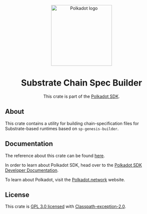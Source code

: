 <div align="center">

<img src="https://raw.githubusercontent.com/paritytech/polkadot-sdk/rzadp/readmes/docs/images/Polkadot_Logo_Horizontal_Pink_BlackOnWhite.png" alt="Polkadot logo" width="200">

# Substrate Chain Spec Builder

This crate is part of the [Polkadot SDK](https://github.com/paritytech/polkadot-sdk/).

</div>

## About

This crate contains a utility for building chain-specification files for Substrate-based runtimes based on `sp-genesis-builder`.

## Documentation

The reference about this crate can be found [here](https://paritytech.github.io/polkadot-sdk/master/staging_chain_spec_builder).

In order to learn about Polkadot SDK, head over to the [Polkadot SDK Developer Documentation](https://paritytech.github.io/polkadot-sdk/master/polkadot_sdk_docs/index.html).

To learn about Polkadot, visit the [Polkadot.network](https://polkadot.network/) website.

## License

This crate is [GPL 3.0 licensed](https://spdx.org/licenses/GPL-3.0-or-later.html) with [Classpath-exception-2.0](https://spdx.org/licenses/Classpath-exception-2.0.html).
